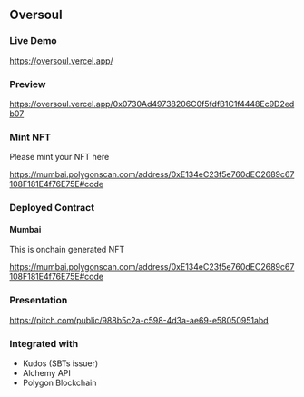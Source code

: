 ## Oversoul

### Live Demo

https://oversoul.vercel.app/

### Preview

https://oversoul.vercel.app/0x0730Ad49738206C0f5fdfB1C1f4448Ec9D2edb07

### Mint NFT

Please mint your NFT here

https://mumbai.polygonscan.com/address/0xE134eC23f5e760dEC2689c67108F181E4f76E75E#code

### Deployed Contract

#### Mumbai

This is onchain generated NFT

https://mumbai.polygonscan.com/address/0xE134eC23f5e760dEC2689c67108F181E4f76E75E#code

### Presentation

https://pitch.com/public/988b5c2a-c598-4d3a-ae69-e58050951abd

### Integrated with

- Kudos (SBTs issuer)
- Alchemy API
- Polygon Blockchain
